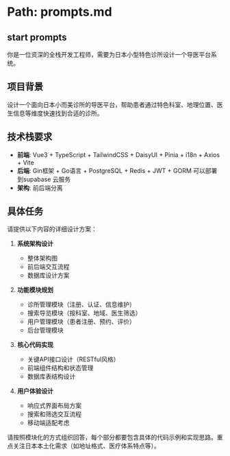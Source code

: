# Path: prompts.md

## start prompts

你是一位资深的全栈开发工程师，需要为日本小型特色诊所设计一个导医平台系统。

## 项目背景
设计一个面向日本小而美诊所的导医平台，帮助患者通过特色科室、地理位置、医生信息等维度快速找到合适的诊所。

## 技术栈要求
- **前端**: Vue3 + TypeScript + TailwindCSS + DaisyUI + Pinia + i18n + Axios + Vite
- **后端**: Gin框架 + Go语言 + PostgreSQL + Redis + JWT + GORM 可以部署到supabase 云服务
- **架构**: 前后端分离

## 具体任务
请提供以下内容的详细设计方案：

1. **系统架构设计**
   - 整体架构图
   - 前后端交互流程
   - 数据库设计方案

2. **功能模块规划**
   - 诊所管理模块（注册、认证、信息维护）
   - 搜索导览模块（按科室、地域、医生筛选）
   - 用户管理模块（患者注册、预约、评价）
   - 后台管理模块

3. **核心代码实现**
   - 关键API接口设计（RESTful风格）
   - 前端组件结构和状态管理
   - 数据库表结构设计

4. **用户体验设计**
   - 响应式界面布局方案
   - 搜索和筛选交互流程
   - 移动端适配考虑

请按照模块化的方式组织回答，每个部分都要包含具体的代码示例和实现思路。重点关注日本本土化需求（如地址格式、医疗体系特点等）。
